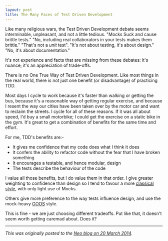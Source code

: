 ```yaml
---
layout: post
title: The Many Faces of Test Driven Development
---
```


Like many religious wars, the Test Driven Development debate seems interminable, unpleasant, and not a little tedious. "Mocks Suck and cause brittle tests." "No, including real collaborators in your tests makes them brittle." "That's not a _unit_ test". "It's not about testing, it's about design." "No, it's about documentation."

It's not experience and facts that are missing from these debates: it's nuance; it's an appreciation of trade-offs.

There is no One True Way of Test Driven Development. Like most things in the real world, there is not just one benefit (or disadvantage) of practicing TDD.

Most days I cycle to work because it's faster than walking or getting the bus, because it's a reasonable way of getting regular exercise, and because I resent the way our cities have been taken over by the motor car and want to reclaim the streets. I cycle for all of these reasons. If it was all about speed, I'd buy a small motorbike; I could get the exercise on a static bike in the gym. It's great to get a combination of benefits for the same time and effort.

For me, TDD's benefits are:-

* It gives me confidence that my code does what I think it does
* It confers the ability to refactor code without the fear that I have broken something
* It encourages a testable, and hence modular, design
* The tests describe the behaviour of the code

I value all those benefits, but I do value them in that order. I give greater weighting to confidence than design so I tend to favour a more [classical style](http://martinfowler.com/articles/mocksArentStubs.html#ClassicalAndMockistTesting), with only light use of Mocks.

Others give more preference to the way tests influence design, and use the mock-heavy [GOOS](http://www.growing-object-oriented-software.com) style.

This is fine - we are just choosing different tradeoffs. Put like that, it doesn't seem worth getting caremad about. Does it?

---

_This was originally posted to the [Neo blog on 20 March 2014](https://www.neo.com/2014/03/20/the-many-faces-of-test-driven-development)._
